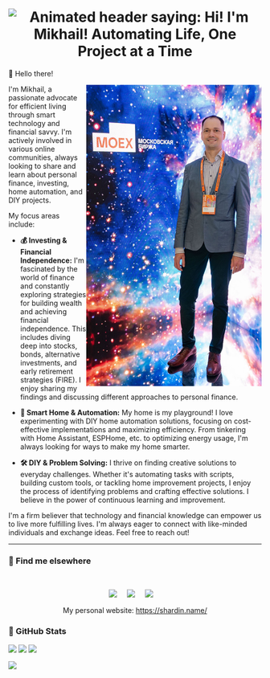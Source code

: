 <h1 align="center">  
  <img src="https://readme-typing-svg.demolab.com?font=Fira+Code&weight=600&pause=1000&color=36D399¢er=true&vCenter=true&width=435&lines=Hi!+I'm+Mikhail!+%F0%9F%91%8B;Automating+Life,+One+Project+at+a+Time" alt="Animated header saying: Hi! I'm Mikhail! Automating Life, One Project at a Time" />
</h1>

👋 Hello there!

<img src="images/2024_10_Smartlab.jpg" align="right" height="600" alt="My" />

I'm Mikhail, a passionate advocate for efficient living through smart technology and financial savvy.  I'm actively involved in various online communities, always looking to share and learn about personal finance, investing, home automation, and DIY projects.

My focus areas include:

* **💰  Investing & Financial Independence:**  I'm fascinated by the world of finance and constantly exploring strategies for building wealth and achieving financial independence. This includes diving deep into stocks, bonds, alternative investments, and early retirement strategies (FIRE).  I enjoy sharing my findings and discussing different approaches to personal finance.

* **🏡 Smart Home & Automation:** My home is my playground! I love experimenting with DIY home automation solutions, focusing on cost-effective implementations and maximizing efficiency.  From tinkering with Home Assistant, ESPHome, etc. to optimizing energy usage, I'm always looking for ways to make my home smarter.

* **🛠️ DIY & Problem Solving:** I thrive on finding creative solutions to everyday challenges.  Whether it's automating tasks with scripts, building custom tools, or tackling home improvement projects, I enjoy the process of identifying problems and crafting effective solutions.  I believe in the power of continuous learning and improvement.


I'm a firm believer that technology and financial knowledge can empower us to live more fulfilling lives. I'm always eager to connect with like-minded individuals and exchange ideas.  Feel free to reach out!

---

### 🔗 Find me elsewhere

<br />
<p align="center">
    <a href="https://t.me/empenoso"><img src="https://api.iconify.design/simple-icons/telegram.svg?height=42"></a>
    &nbsp;&nbsp;&nbsp;
    <a href="https://vk.com/shardin_name"><img src="https://api.iconify.design/simple-icons/vk.svg?height=42"></a>
    &nbsp;&nbsp;&nbsp;
    <a href="https://www.strava.com/athletes/shardin_name"><img src="https://api.iconify.design/simple-icons/strava.svg?height=42"></a>
    &nbsp;&nbsp;&nbsp;
</p>
<p align="center">
My personal website: <a href="https://shardin.name/">https://shardin.name/</a><br>
</p>

### :star2: GitHub Stats

![](https://github-profile-summary-cards.vercel.app/api/cards/profile-details?username=empenoso&theme=solarized_dark)
![](https://github-profile-summary-cards.vercel.app/api/cards/repos-per-language?username=empenoso&theme=solarized_dark)
![](https://github-profile-summary-cards.vercel.app/api/cards/stats?username=empenoso&theme=solarized_dark)

<p align="left"> <img src="https://komarev.com/ghpvc/?username=empenoso"/> </p>
